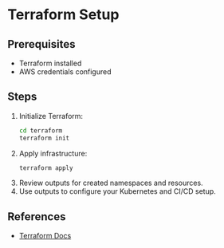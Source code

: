 # Terraform Setup

## Prerequisites
- Terraform installed
- AWS credentials configured

## Steps
1. Initialize Terraform:
   ```sh
   cd terraform
   terraform init
   ```
2. Apply infrastructure:
   ```sh
   terraform apply
   ```
3. Review outputs for created namespaces and resources.
4. Use outputs to configure your Kubernetes and CI/CD setup.

## References
- [Terraform Docs](https://www.terraform.io/docs/)
